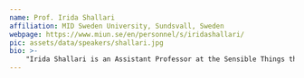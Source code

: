 ```yaml
---
name: Prof. Irida Shallari
affiliation: MID Sweden University, Sundsvall, Sweden
webpage: https://www.miun.se/en/personnel/s/iridashallari/
pic: assets/data/speakers/shallari.jpg
bio: >-
    "Irida Shallari is an Assistant Professor at the Sensible Things that Communicate research center at Mid Sweden University. She graduated in 2016 on the European Masters in Embedded Computing Systems from the University of Southampton, UK and the Norwegian University of Science and Technology, Norway. In 2019, Irida was awarded the Bronn scholarship for her licentiate thesis in “Intelligence Partitioning for IoT”, while in 2021, she obtained her PhD degree from Mid Sweden University. Her research focused on the design of energy efficient smart camera nodes, considering the optimisation of both the computational and communication burden of the IoT node. Irida has been a visiting researcher at the Blaise Pascal research institute in France and the Ontario Tech University, Canada, while she has obtained several national funds from the Knowledge Foundation and Vinnova. Her research is centered on vision systems, where camera based IoT nodes relying on both traditional and AI-based processing can be deployed as metrology instruments within the Smart Cities and the Industry 4.0 perspectives."
---
```

